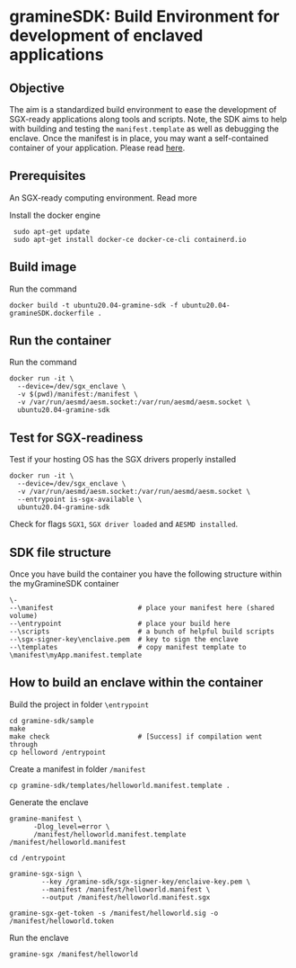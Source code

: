 # gramineSDK: Build Environment for development of enclaved applications 
## Objective
The aim is a standardized build environment to ease the development of SGX-ready applications along tools and scripts. Note, the SDK aims to help with building and testing the `manifest.template` as well as debugging the enclave. Once the manifest is in place, you may want a self-contained container of your application. Please read [here](https://github.com/enclaive/docker-gramineOS).

## Prerequisites
An SGX-ready computing environment. Read more

Install the docker engine
```
 sudo apt-get update
 sudo apt-get install docker-ce docker-ce-cli containerd.io
```

## Build image
Run the command
```
docker build -t ubuntu20.04-gramine-sdk -f ubuntu20.04-gramineSDK.dockerfile . 
```

## Run the container
Run the command
```
docker run -it \
  --device=/dev/sgx_enclave \
  -v $(pwd)/manifest:/manifest \
  -v /var/run/aesmd/aesm.socket:/var/run/aesmd/aesm.socket \ 
  ubuntu20.04-gramine-sdk
```
## Test for SGX-readiness
Test if your hosting OS has the SGX drivers properly installed
```
docker run -it \
  --device=/dev/sgx_enclave \
  -v /var/run/aesmd/aesm.socket:/var/run/aesmd/aesm.socket \
  --entrypoint is-sgx-available \ 
  ubuntu20.04-gramine-sdk
```
Check for flags `SGX1`, `SGX driver loaded` and `AESMD installed`.

## SDK file structure
Once you have build the container you have the following structure within the myGramineSDK container
```
\-                              
--\manifest                     # place your manifest here (shared volume)
--\entrypoint                   # place your build here
--\scripts                      # a bunch of helpful build scripts
--\sgx-signer-key\enclaive.pem  # key to sign the enclave
--\templates                    # copy manifest template to \manifest\myApp.manifest.template
```
## How to build an enclave within the container
Build the project in folder `\entrypoint`
```
cd gramine-sdk/sample
make
make check                      # [Success] if compilation went through
cp helloword /entrypoint
```
Create a manifest in folder `/manifest`
```
cp gramine-sdk/templates/helloworld.manifest.template .
```
Generate the enclave 
```
gramine-manifest \
      -Dlog_level=error \
      /manifest/helloworld.manifest.template /manifest/helloworld.manifest
      
cd /entrypoint

gramine-sgx-sign \
	    --key /gramine-sdk/sgx-signer-key/enclaive-key.pem \
	    --manifest /manifest/helloworld.manifest \
	    --output /manifest/helloworld.manifest.sgx

gramine-sgx-get-token -s /manifest/helloworld.sig -o /manifest/helloworld.token

```
Run the enclave
```
gramine-sgx /manifest/helloworld
```

